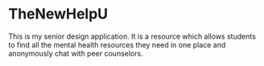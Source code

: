 # TheNewHelpU

This is my senior design application. It is a resource which allows students to find all the mental health resources they need in one place and anonymously chat with peer counselors.
